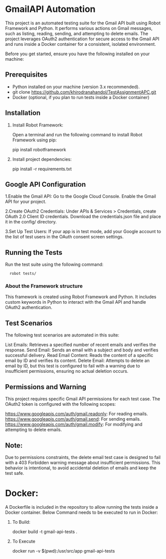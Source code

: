 # GmailAPI Automation
This project is an automated testing suite for the Gmail API built using Robot Framework and Python. It performs various actions on Gmail messages, such as listing, reading, sending, and attempting to delete emails. The project leverages OAuth2 authentication for secure access to the Gmail API and runs inside a Docker container for a consistent, isolated environment.


Before you get started, ensure you have the following installed on your machine:

## Prerequisites
- Python installed on your machine (version 3.x recommended).
- git clone https://github.com/khirodranahandol/TestAssignmentAPC.git
- Docker (optional, if you plan to run tests inside a Docker container)

## Installation
1. Install Robot Framework:

   Open a terminal and run the following command to install Robot Framework using pip:

   pip install robotframework

2. Install project dependencies:

   pip install -r requirements.txt

## Google API Configuration
1.Enable the Gmail API:
  Go to the Google Cloud Console.
  Enable the Gmail API for your project.

2.Create OAuth2 Credentials:
  Under APIs & Services > Credentials, create OAuth 2.0 Client ID credentials.
  Download the credentials.json file and place it in the config/ directory.

3.Set Up Test Users:
  If your app is in test mode, add your Google account to the list of test users in the OAuth consent screen settings.   


## Running the Tests
Run the test suite using the following command:
     
      robot tests/

### About the Framework structure
This framework is created using Robot Framework and Python. It includes custom keywords in Python to interact with the Gmail API and handle OAuth2 authentication.

## Test Scenarios
The following test scenarios are automated in this suite:

List Emails: Retrieves a specified number of recent emails and verifies the response.
Send Email: Sends an email with a subject and body and verifies successful delivery.
Read Email Content: Reads the content of a specific email by ID and verifies its content.
Delete Email: Attempts to delete an email by ID, but this test is configured to fail with a warning due to insufficient permissions, ensuring no actual deletion occurs.

## Permissions and Warning
This project requires specific Gmail API permissions for each test case. The OAuth2 token is configured with the following scopes:

https://www.googleapis.com/auth/gmail.readonly: For reading emails.
https://www.googleapis.com/auth/gmail.send: For sending emails.
https://www.googleapis.com/auth/gmail.modify: For modifying and attempting to delete emails.

## Note:
Due to permissions constraints, the delete email test case is designed to fail with a 403 Forbidden warning message about insufficient permissions. This behavior is intentional, to avoid accidental deletion of emails and keep the test safe.
      

# Docker:
A Dockerfile is included in the repository to allow running the tests inside a Docker container.
Below Command needs to be executed to run in Docker:

1. To Build: 

   docker build -t gmail-api-tests .


2. To Execute 

   docker run -v $(pwd):/usr/src/app gmail-api-tests
